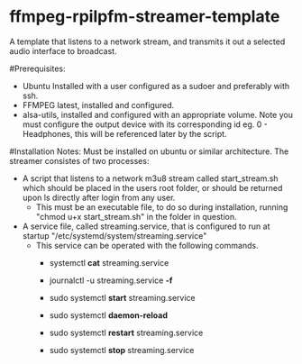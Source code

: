 # ffmpeg-rpilpfm-streamer-template
A template that listens to a network stream, and transmits it out a selected audio interface to broadcast.

#Prerequisites:
 - Ubuntu Installed with a user configured as a sudoer and preferably with ssh.
 - FFMPEG latest, installed and configured.
 - alsa-utils, installed and configured with an appropriate volume. Note you must configure the output device with its corresponding id eg. 0 - Headphones, this will be referenced later by the script.

#Installation Notes:
Must be installed on ubuntu or similar architecture.
The streamer consistes of two processes:
  - A script that listens to a network m3u8 stream called start_stream.sh which should be placed in the users root folder, or should be returned upon ls directly after login from any user.
    - This must be an executable file, to do so during installation, running "chmod u+x start_stream.sh" in the folder in question.
  - A service file, called streaming.service, that is configured to run at startup "/etc/systemd/system/streaming.service"
    - This service can be operated with the following commands.
      - systemctl **cat** streaming.service
      - journalctl -u streaming.service **-f**

      - sudo systemctl **start** streaming.service
      - sudo systemctl **daemon-reload**
      - sudo systemctl **restart** streaming.service
      - sudo systemctl **stop** streaming.service
